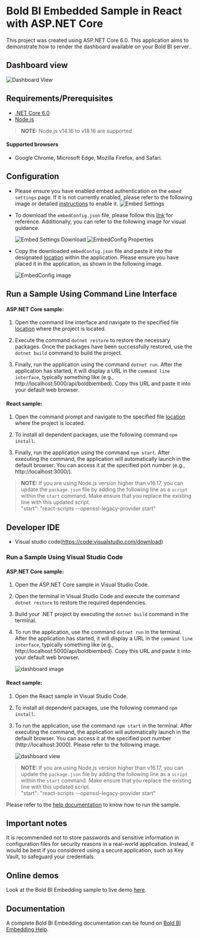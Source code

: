 # Bold BI Embedded Sample in React with ASP.NET Core

This project was created using ASP.NET Core 6.0. This application aims to demonstrate how to render the dashboard available on your Bold BI server..

## Dashboard view

![Dashboard View](https://github.com/boldbi/aspnet-core-sample/assets/91586758/7a9786ba-6dc1-4661-b8bb-3bad3d6dcc9a)

 ## Requirements/Prerequisites
 
 * [.NET Core 6.0](https://dotnet.microsoft.com/en-us/download/dotnet-core)
 * [Node.js](https://nodejs.org/en/)
 
 > **NOTE:** Node.js v14.16 to v18.16 are supported

 #### Supported browsers
  
  * Google Chrome, Microsoft Edge, Mozilla Firefox, and Safari.

 ## Configuration

  * Please ensure you have enabled embed authentication on the `embed settings` page. If it is not currently enabled, please refer to the following image or detailed [instructions](https://help.boldbi.com/site-administration/embed-settings/#get-embed-secret-code) to enable it.
   ![Embed Settings](https://github.com/boldbi/aspnet-core-sample/assets/91586758/b3a81978-9eb4-42b2-92bb-d1e2735ab007)

  * To download the `embedConfig.json` file, please follow this [link](https://help.boldbi.com/site-administration/embed-settings/#get-embed-configuration-file) for reference. Additionally, you can refer to the following image for visual guidance.
  
    ![Embed Settings Download](https://github.com/boldbi/aspnet-core-sample/assets/91586758/d27d4cfc-6a3e-4c34-975e-f5f22dea6172)
    ![EmbedConfig Properties](https://github.com/boldbi/aspnet-core-sample/assets/91586758/d6ce925a-0d4c-45d2-817e-24d6d59e0d63)

  * Copy the downloaded `embedConfig.json` file and paste it into the designated [location](https://github.com/boldbi/react-with-aspnet-core-sample/tree/master/ASP.NET%20Core/BoldBI.Embed.Sample) within the application. Please ensure you have placed it in the application, as shown in the following image.
    
    ![EmbedConfig image](https://github.com/boldbi/aspnet-core-sample/assets/91586758/bdb83a3e-02e4-4e99-ad57-717438e5ec5c)


## Run a Sample Using Command Line Interface
    
  #### ASP.NET Core sample: 

  1. Open the command line interface and navigate to the specified file [location](https://github.com/boldbi/react-with-aspnet-core-sample/tree/master/ASP.NET%20Core/BoldBI.Embed.Sample) where the project is located.

  2. Execute the command `dotnet restore` to restore the necessary packages. Once the packages have been successfully restored, use the `dotnet build` command to build the project.
  
  3. Finally, run the application using the command `dotnet run`. After the application has started, it will display a URL in the `command line interface`, typically something like (e.g., http://localhost:5000/api/boldbiembed). Copy this URL and paste it into your default web browser.

  #### React sample:

  1. Open the command prompt and navigate to the specified file [location](https://github.com/boldbi/react-with-aspnet-core-sample/tree/master/React) where the project is located.

  2. To install all dependent packages, use the following command `npm install`.

  3. Finally, run the application using the command `npm start`. After executing the command, the application will automatically launch in the default browser. You can access it at the specified port number (e.g., http://localhost:3000/).

  > **NOTE:** If you are using Node.js version higher than v16.17, you can update the `package.json` file by adding the following line as a `script` within the `start` command. Make ensure that you replace the existing line with this updated script.<br/>
    "start": "react-scripts --openssl-legacy-provider start"

 ## Developer IDE

  * Visual studio code(https://code.visualstudio.com/download)

  ### Run a Sample Using Visual Studio Code

  #### ASP.NET Core sample: 

  1. Open the ASP.NET Core sample in Visual Studio Code.

  2. Open the terminal in Visual Studio Code and execute the command `dotnet restore` to restore the required dependencies.
 
  3. Build your .NET project by executing the `dotnet build` command in the terminal.
  
  4. To run the application, use the command `dotnet run` in the terminal. After the application has started, it will display a URL in the `command line interface`, typically something like (e.g., http://localhost:5000/api/boldbiembed). Copy this URL and paste it into your default web browser.
    
      ![dashboard image](https://github.com/boldbi/aspnet-core-sample/assets/91586758/f09ce103-f988-4a03-aee7-197d1bf25800)

  #### React sample:

  1. Open the React sample in Visual Studio Code.

  2. To install all dependent packages, use the following command `npm install`.

  3. To run the application, use the command `npm start` in the terminal.  After executing the command, the application will automatically launch in the default browser. You can access it at the specified port number (http://localhost:3000). Please refer to the following image.

     ![dashboard view](https://github.com/boldbi/aspnet-core-sample/assets/91586758/7a9786ba-6dc1-4661-b8bb-3bad3d6dcc9a)

  > **NOTE:** If you are using Node.js version higher than v16.17, you can update the `package.json` file by adding the following line as a `script` within the `start` command. Make ensure that you replace the existing line with this updated script.<br/>
    "start": "react-scripts --openssl-legacy-provider start"

Please refer to the [help documentation](https://help.boldbi.com/embedding-options/embedding-sdk/samples/react-core/#how-to-run-the-sample) to know how to run the sample.

## Important notes

It is recommended not to store passwords and sensitive information in configuration files for security reasons in a real-world application. Instead, it would be best if you considered using a secure application, such as Key Vault, to safeguard your credentials.

## Online demos

Look at the Bold BI Embedding sample to live demo [here](https://samples.boldbi.com/embed).


## Documentation

A complete Bold BI Embedding documentation can be found on [Bold BI Embedding Help](https://help.boldbi.com/embedded-bi/javascript-based/).
